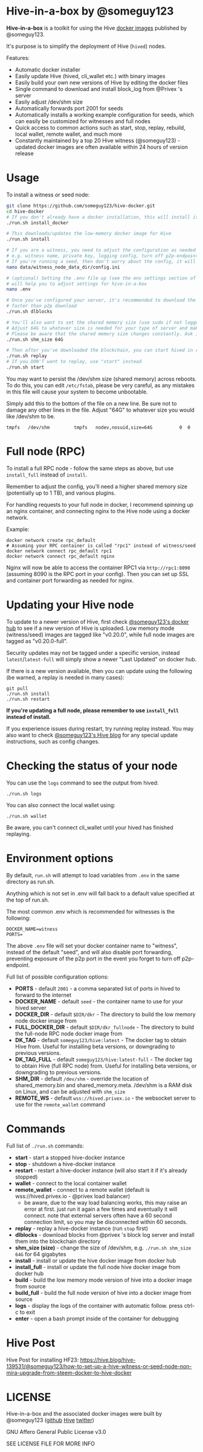 # Hive-in-a-box by @someguy123

**Hive-in-a-box** is a toolkit for using the Hive [docker images](https://hub.docker.com/r/someguy123/hive/tags/) published by @someguy123.

It's purpose is to simplify the deployment of Hive (`hived`) nodes.

Features:

 - Automatic docker installer
 - Easily update Hive (hived, cli_wallet etc.) with binary images
 - Easily build your own new versions of Hive by editing the docker files
 - Single command to download and install block_log from @Privex 's server
 - Easily adjust /dev/shm size
 - Automatically forwards port 2001 for seeds
 - Automatically installs a working example configuration for seeds, which can easily be customized for witnesses and full nodes
 - Quick access to common actions such as start, stop, replay, rebuild, local wallet, remote wallet, and much more
 - Constantly maintained by a top 20 Hive witness (@someguy123) - updated docker images are often available within 24 hours of version release

 
 
# Usage

To install a witness or seed node:

```bash
git clone https://github.com/someguy123/hive-docker.git
cd hive-docker
# If you don't already have a docker installation, this will install it for you
./run.sh install_docker

# This downloads/updates the low-memory docker image for Hive
./run.sh install

# If you are a witness, you need to adjust the configuration as needed
# e.g. witness name, private key, logging config, turn off p2p-endpoint etc.
# If you're running a seed, then don't worry about the config, it will just work
nano data/witness_node_data_dir/config.ini

# (optional) Setting the .env file up (see the env settings section of this readme)
# will help you to adjust settings for hive-in-a-box
nano .env

# Once you've configured your server, it's recommended to download the block log, as replays can be
# faster than p2p download
./run.sh dlblocks

# You'll also want to set the shared memory size (use sudo if not logged in as root). 
# Adjust 64G to whatever size is needed for your type of server and make sure to leave growth room.
# Please be aware that the shared memory size changes constantly. Ask in a witness chatroom if you're unsure.
./run.sh shm_size 64G

# Then after you've downloaded the blockchain, you can start hived in replay mode
./run.sh replay
# If you DON'T want to replay, use "start" instead
./run.sh start
```

You may want to persist the /dev/shm size (shared memory) across reboots. To do this, you can edit `/etc/fstab`, please be very careful, as any mistakes in this file will cause your system to become unbootable.

Simply add this to the bottom of the file on a new line. Be sure not to damage any other lines in the file. Adjust "64G" to whatever size you would like /dev/shm to be.

```
tmpfs   /dev/shm         tmpfs   nodev,nosuid,size=64G          0  0
```

# Full node (RPC)

To install a full RPC node - follow the same steps as above, but use `install_full` instead of `install`.

Remember to adjust the config, you'll need a higher shared memory size (potentially up to 1 TB), and various plugins.

For handling requests to your full node in docker, I recommend spinning up an nginx container, and connecting nginx to the Hive node using a docker network.

Example:

```
docker network create rpc_default
# Assuming your RPC container is called "rpc1" instead of witness/seed
docker network connect rpc_default rpc1
docker network connect rpc_default nginx
```

Nginx will now be able to access the container RPC1 via `http://rpc1:8090` (assuming 8090 is the RPC port in your config). Then you can set up SSL and container port forwarding as needed for nginx.

# Updating your Hive node

To update to a newer version of Hive, first check [@someguy123's docker hub](https://hub.docker.com/r/someguy123/hive/tags/) to see if a new version of Hive is uploaded. Low memory mode (witness/seed) images are tagged like "v0.20.0", while full node images are tagged as "v0.20.0-full". 

Security updates may not be tagged under a specific version, instead `latest`/`latest-full` will simply show a newer "Last Updated" on docker hub.

If there is a new version available, then you can update using the following (be warned, a replay is needed in many cases):

```
git pull
./run.sh install
./run.sh restart
```

**If you're updating a full node, please remember to use `install_full` instead of install.**

If you experience issues during restart, try running replay instead. You may also want to check [@someguy123's Hive blog](https://peakd.com/@someguy123) for any special update instructions, such as config changes.

# Checking the status of your node

You can use the `logs` command to see the output from hived:

```
./run.sh logs
```

You can also connect the local wallet using:

```
./run.sh wallet
```

Be aware, you can't connect cli_wallet until your hived has finished replaying.

# Environment options

By default, `run.sh` will attempt to load variables from `.env` in the same directory as run.sh.

Anything which is not set in .env will fall back to a default value specified at the top of run.sh.

The most common .env which is recommended for witnesses is the following:


```
DOCKER_NAME=witness
PORTS=
```

The above `.env` file will set your docker container name to "witness", instead of the default "seed", and will also disable port forwarding, preventing exposure of the p2p port in the event you forget to turn off p2p-endpoint.

Full list of possible configuration options:

 - **PORTS** - default `2001` - a comma separated list of ports in hived to forward to the internet
 - **DOCKER_NAME** - default `seed` - the container name to use for your hived server
 - **DOCKER_DIR** - default `$DIR/dkr` - The directory to build the low memory node docker image from
 - **FULL_DOCKER_DIR** - default `$DIR/dkr_fullnode` - The directory to build the full-node RPC node docker image from
 - **DK_TAG** - default `someguy123/hive:latest` - The docker tag to obtain Hive from. Useful for installing beta versions, or downgrading to previous versions.
 - **DK_TAG_FULL** - default `someguy123/hive:latest-full` - The docker tag to obtain Hive (full RPC node)  from. Useful for installing beta versions, or downgrading to previous versions.
 - **SHM_DIR** - default `/dev/shm` - override the location of shared_memory.bin and shared_memory.meta. /dev/shm is a RAM disk on Linux, and can be adjusted with `shm_size`
 - **REMOTE_WS** - default `wss://hived.privex.io` - the websocket server to use for the `remote_wallet` command

# Commands

Full list of `./run.sh` commands:

 - **start** - start a stopped hive-docker instance
 - **stop** - shutdown a hive-docker instance
 - **restart** - restart a hive-docker instance (will also start it if it's already stopped)
 - **wallet** - connect to the local container wallet
 - **remote_wallet** - connect to a remote wallet (default is wss://hived.privex.io - @privex load balancer)
   - be aware, due to the way load balancing works, this may raise an error at first. just run it again a few times and eventually it will connect. note that external servers often have a 60 second connection limit, so you may be disconnected within 60 seconds.
 - **replay** - replay a hive-docker instance (run `stop` first) 
 - **dlblocks** - download blocks from @privex 's block log server and install them into the blockchain directory
 - **shm_size (size)** - change the size of /dev/shm, e.g. `./run.sh shm_size 64G` for 64 gigabytes
 - **install** - install or update the hive docker image from docker hub
 - **install_full** - install or update the full node hive docker image from docker hub
 - **build** - build the low memory mode version of hive into a docker image from source
 - **build_full** - build the full node version of hive into a docker image from source
 - **logs** - display the logs of the container with automatic follow. press ctrl-c to exit
 - **enter** - open a bash prompt inside of the container for debugging

# Hive Post

Hive Post for installing HF23: https://hive.blog/hive-139531/@someguy123/how-to-set-up-a-hive-witness-or-seed-node-non-mira-upgrade-from-steem-docker-to-hive-docker

# LICENSE

Hive-in-a-box and the associated docker images were built by @someguy123 ([github](https://github.com/someguy123) [Hive](https://peakd.com/@someguy123) [twitter](https://twitter.com/@compgenius999))

GNU Affero General Public License v3.0

SEE LICENSE FILE FOR MORE INFO
